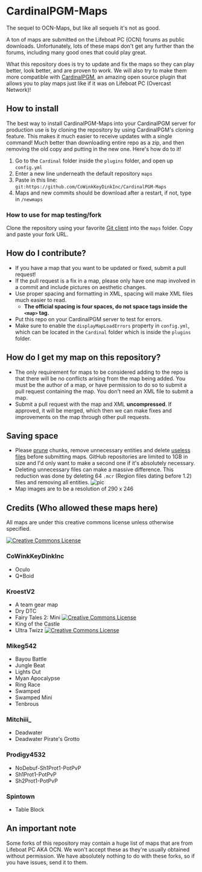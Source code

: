 # CardinalPGM-Maps
The sequel to OCN-Maps, but like all sequels it's not as good.

A ton of maps are submitted on the Lifeboat PC (OCN) forums as public downloads. Unfortunately, lots of these maps don't get any further than the forums, including many good ones that could play great.

What this repository does is try to update and fix the maps so they can play better, look better, and are proven to work. We will also try to make them more compatible with [CardinalPGM](https://github.com/twizmwazin/CardinalPGM), an amazing open source plugin that allows you to play maps just like if it was on Lifeboat PC (Overcast Network)!

## How to install
The best way to install CardinalPGM-Maps into your CardinalPGM server for production use is by cloning the repository by using CardinalPGM's cloning feature. This makes it much easier to receive updates with a single command! Much better than downloading entire repo as a zip, and then removing the old copy and putting in the new one. Here's how do to it!

  1. Go to the `Cardinal` folder inside the `plugins` folder, and open up `config.yml`
  2. Enter a new line underneath the default repository `maps`
  3. Paste in this line: `git:https://github.com/CoWinkKeyDinkInc/CardinalPGM-Maps`
  4. Maps and new commits should be download after a restart, if not, type in `/newmaps`

### How to use for map testing/fork
Clone the repository using your favorite [Git client](https://git-scm.com/downloads/guis) into the `maps` folder.
Copy and paste your fork URL.

## How do I contribute?
 - If you have a map that you want to be updated or fixed, submit a pull request!
 - If the pull request is a fix in a map, please only have one map involved in a commit and include pictures on aesthetic changes.
 - Use proper spacing and formatting in XML, spacing will make XML files much easier to read.
    - **The official spacing is four spaces, do not space tags inside the `<map>` tag.**
 - Put this repo on your CardinalPGM server to test for errors.
 - Make sure to enable the `displayMapLoadErrors` property in `config.yml`, which can be located in the `Cardinal` folder which is inside the `plugins` folder.

## How do I get my map on this repository?
 - The only requirement for maps to be considered adding to the repo is that there will be no conflicts arising from the map being added. You must be the author of a map, or have permission to do so to submit a pull request containing the map.  You don't need an XML file to submit a map.
 - Submit a pull request with the map and XML **uncompressed**.  If approved, it will be merged, which then we can make fixes and improvements on the map through other pull requests.

## Saving space
 - Please [prune](https://docs.oc.tc/packaging/pruning_chunks) chunks, remove unnecessary entities and delete [useless files](https://docs.oc.tc/guides/packaging/cleaning_files) before submitting maps. GitHub repositories are limited to 1GB in size and I'd only want to make a second one if it's absolutely necessary.
 - Deleting unnecessary files can make a massive difference. This reduction was done by deleting 64 `.mcr` (Region files dating before 1.2) files and removing all entities.
![pic](http://puu.sh/gPEj4.png)
 - Map images are to be a resolution of 290 x 246

## Credits (Who allowed these maps here)

All maps are under this creative commons license unless otherwise specified.

<a rel="license" href="http://creativecommons.org/licenses/by-sa/4.0/"><img alt="Creative Commons License" style="border-width:0" src="https://i.creativecommons.org/l/by-sa/4.0/88x31.png" /></a>

### CoWinkKeyDinkInc
 - Oculo
 - Q\*Boid

### KroestV2
 - A team gear map
 - Dry DTC
 - Fairy Tales 2: Mini  <a rel="license" href="http://creativecommons.org/licenses/by-nc/4.0/"><img alt="Creative Commons License" style="border-width:0" src="https://i.creativecommons.org/l/by-nc/4.0/88x31.png"/></a>
 - King of the Castle
 - Ultra Twizz  <a rel="license" href="http://creativecommons.org/licenses/by-nc/4.0/"><img alt="Creative Commons License" style="border-width:0" src="https://i.creativecommons.org/l/by-nc/4.0/88x31.png"/></a>

### Mikeg542
 - Bayou Battle
 - Jungle Beat
 - Lights Out
 - Myan Apocalypse
 - Ring Race
 - Swamped
 - Swamped Mini
 - Tenbrous

### Mitchiii_
 - Deadwater
 - Deadwater Pirate's Grotto

### Prodigy4532
 - NoDebuf-Sh1Prot1-PotPvP
 - Sh1Prot1-PotPvP
 - Sh2Prot1-PotPvP

### Spintown
 - Table Block

## An important note
Some forks of this repository may contain a huge list of maps that are from Lifeboat PC AKA OCN. We won't accept these as they're usually obtained without permission.  We have absolutely nothing to do with these forks, so if you have issues, send it to them.
